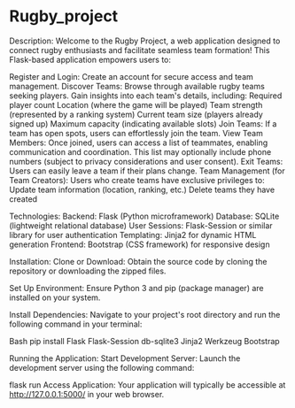 # Rugby_project
Description:
Welcome to the Rugby Project, a web application designed to connect rugby enthusiasts and facilitate seamless team formation! This Flask-based application empowers users to:

Register and Login: Create an account for secure access and team management. Discover Teams: Browse through available rugby teams seeking players. Gain insights into each team's details, including: Required player count Location (where the game will be played) Team strength (represented by a ranking system) Current team size (players already signed up) Maximum capacity (indicating available slots) Join Teams: If a team has open spots, users can effortlessly join the team. View Team Members: Once joined, users can access a list of teammates, enabling communication and coordination. This list may optionally include phone numbers (subject to privacy considerations and user consent). Exit Teams: Users can easily leave a team if their plans change. Team Management (for Team Creators): Users who create teams have exclusive privileges to: Update team information (location, ranking, etc.) Delete teams they have created

Technologies:
Backend: Flask (Python microframework) Database: SQLite (lightweight relational database) User Sessions: Flask-Session or similar library for user authentication Templating: Jinja2 for dynamic HTML generation Frontend: Bootstrap (CSS framework) for responsive design

Installation:
Clone or Download: Obtain the source code by cloning the repository or downloading the zipped files.

Set Up Environment: Ensure Python 3 and pip (package manager) are installed on your system.

Install Dependencies: Navigate to your project's root directory and run the following command in your terminal:

Bash pip install Flask Flask-Session db-sqlite3 Jinja2 Werkzeug Bootstrap

Running the Application:
Start Development Server: Launch the development server using the following command:

flask run
Access Application: Your application will typically be accessible at http://127.0.0.1:5000/ in your web browser.
